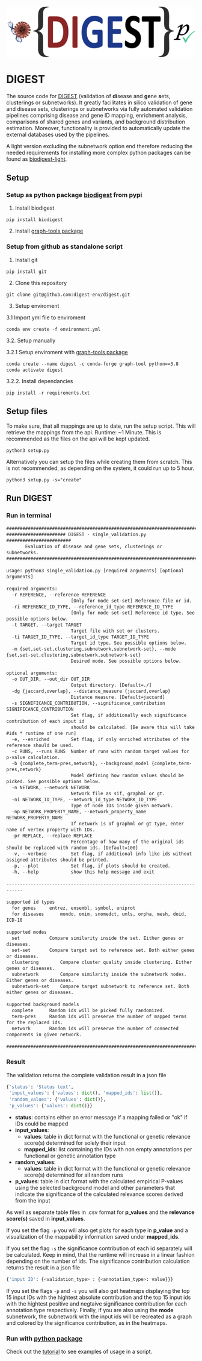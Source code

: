 <p align="center">
  <img alt="DIGEST Logo" src="https://github.com/bionetslab/digest/blob/main/digest_logo.png?raw=true" width="500" />
</p>

# DIGEST
The source code for [DIGEST](https://digest-validation.net/) (validation of **di**sease and **ge**ne **s**ets, clus**t**erings or subnetworks). It greatly facilitates in silico validation of gene and disease sets, clusterings or subnetworks via fully automated validation pipelines comprising disease and gene ID mapping, enrichment
analysis, comparisons of shared genes and variants, and background distribution estimation. Moreover, functionality is provided to automatically update the external databases used by the pipelines.

A light version excluding the subnetwork option end therefore reducing the needed
requirements for installing more complex python packages can be found as [biodigest-light](https://pypi.org/project/biodigest-light/).

## Setup
### Setup as python package [biodigest](https://pypi.org/project/biodigest/) from pypi 
1. Install biodigest
```
pip install biodigest
```
2. Install [graph-tools package](https://git.skewed.de/count0/graph-tool/-/wikis/installation-instructions)


### Setup from  github as standalone script
1. Install git
```
pip install git
```
2. Clone this repository
```
git clone git@github.com:digest-env/digest.git
```
3. Setup enviroment

3.1 Import yml file to enviroment
```
conda env create -f environment.yml
```
3.2. Setup manually

3.2.1 Setup enviroment with [graph-tools package](https://git.skewed.de/count0/graph-tool/-/wikis/installation-instructions)
```
conda create --name digest -c conda-forge graph-tool python==3.8
conda activate digest
```
3.2.2. Install dependancies
```
pip install -r requirements.txt
```
## Setup files
To make sure, that all mappings are up to date, run the setup script. This will retrieve the mappings from the api. Runtime: ~1 Minute. This is recommended as the files on the api will be kept updated.
```
python3 setup.py
```
Alternatively you can setup the files while creating them from scratch. This is not recommended, as depending on the system, it could run up to 5 hour.
```
python3 setup.py -s="create"
```
## Run DIGEST
### Run in terminal
```
############################################################################
###################### DIGEST - single_validation.py ########################
       Evaluation of disease and gene sets, clusterings or subnetworks.
############################################################################

usage: python3 single_validation.py [required arguments] [optional arguments]

required arguments:
  -r REFERENCE, --reference REFERENCE
                        [Only for mode set-set] Reference file or id. 
  -ri REFERENCE_ID_TYPE, --reference_id_type REFERENCE_ID_TYPE
                        [Only for mode set-set] Reference id type. See possible options below.
  -t TARGET, --target TARGET
                        Target file with set or clusters.
  -ti TARGET_ID_TYPE, --target_id_type TARGET_ID_TYPE
                        Target id type. See possible options below.
  -m {set,set-set,clustering,subnetwork,subnetwork-set}, --mode {set,set-set,clustering,subnetwork,subnetwork-set}
                        Desired mode. See possible options below.

optional arguments:
  -o OUT_DIR, --out_dir OUT_DIR
                        Output directory. [Default=./]
  -dg {jaccard,overlap}, --distance_measure {jaccard,overlap}
                        Distance measure. [Default=jaccard]
  -s SIGNIFICANCE_CONTRIBUTION, --significance_contribution SIGNIFICANCE_CONTRIBUTION
                        Set flag, if additionally each significance contribution of each input id 
                        should be calculated. [Be aware this will take #ids * runtime of one run]
  -e, --enriched        Set flag, if only enriched attributes of the reference should be used.
  -c RUNS, --runs RUNS  Number of runs with random target values for p-value calculation.
  -b {complete,term-pres,network}, --background_model {complete,term-pres,network}
                        Model defining how random values should be picked. See possible options below.
  -n NETWORK, --network NETWORK
                        Network file as sif, graphml or gt.
  -ni NETWORK_ID_TYPE, --network_id_type NETWORK_ID_TYPE
                        Type of node IDs inside given network.
  -np NETWORK_PROPERTY_NAME, --network_property_name NETWORK_PROPERTY_NAME
                        If network is of graphml or gt type, enter name of vertex property with IDs.
  -pr REPLACE, --replace REPLACE
                        Percentage of how many of the original ids should be replaced with random ids. [Default=100]
  -v, --verbose         Set flag, if additional info like ids without assigned attributes should be printed.
  -p, --plot            Set flag, if plots should be created.
  -h, --help            show this help message and exit

----------------------------------------------------------------------------

supported id types
  for genes		entrez, ensembl, symbol, uniprot
  for diseases		mondo, omim, snomedct, umls, orpha, mesh, doid, ICD-10

supported modes
  set			Compare similarity inside the set. Either genes or diseases.
  set-set		Compare target set to reference set. Both either genes or diseases.
  clustering		Compare cluster quality inside clustering. Either genes or diseases.
  subnetwork		Compare similarity inside the subnetwork nodes. Either genes or diseases.
  subnetwork-set	Compare target subnetwork to reference set. Both either genes or diseases.

supported background models
  complete		Random ids will be picked fully randomized.
  term-pres		Random ids will preserve the number of mapped terms for the replaced ids.
  network		Random ids will preserve the number of connected components in given network.

############################################################################
```
### Result
The validation returns the complete validation result in a json file
```python
{'status': 'Status text',
 'input_values': {'values': dict(), 'mapped_ids': list()}, 
 'random_values': {'values': dict()},
 'p_values': {'values': dict()}}
```
- **status**: contains either an error message if a mapping failed or "ok" if IDs could be mapped
- **input_values**:
  - **values**: table in dict format with the functional or genetic relevance score(s) determined for solely their input
  - **mapped_ids**: list containing the IDs with non empty annotations per functional or genetic annotation type
- **random_values**:
  - **values**: table in dict format with the functional or genetic relevance score(s) determined for all random runs
- **p_values**: table in dict format with the calculated empirical P-values using the selected background model and other parameters that indicate the significance of the calculated relevance scores derived from the input

As well as separate table files in .csv format for **p_values** and the **relevance score(s)** saved in **input_values**.

If you set the flag `-p` you will also get plots for each type in **p_value** and a 
visualization of the mappability information saved under **mapped_ids**.

If you set the flag `-s` the significance contribution of each id separately will be calculated.
Keep in mind, that the runtime will increase in a linear fashion depending on the number of ids.
The significance contribution calculation returns the result in a json file
```python
{'input ID': {<validation_type> : {<annotation_type>: value}}}
```
If you set the flags `-p` and `-s` you will also get heatmaps displaying the top 15 input IDs
with the hightest absolute contribution and the top 15 input ids with the hightest positive and
negtaive significance contribution for each annotation type respectively.
Finally, if you are also using the **mode** subnetwork, the subnetwork with the input ids
will be recreated as a graph and colored by the significance contribution, as in the heatmaps.
### Run with [python package](https://pypi.org/project/biodigest)
Check out the [tutorial](https://github.com/bionetslab/digest-tutorial) to see examples of usage in a script.
